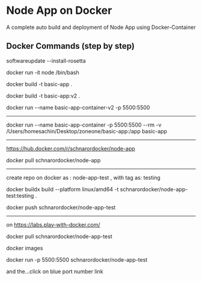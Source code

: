 
# Node App on Docker

A complete auto build and deployment of Node App using Docker-Container


## Docker Commands (step by step)

softwareupdate --install-rosetta

docker run -it node /bin/bash

docker build -t basic-app .

docker build -t basic-app:v2 .

docker run --name basic-app-container-v2 -p 5500:5500


---------------------


docker run --name basic-app-container -p 5500:5500 --rm -v /Users/homesachin/Desktop/zoneone/basic-app:/app basic-app

---------------------


https://hub.docker.com/r/schnarordocker/node-app


docker pull schnarordocker/node-app


--------------------


create repo on docker as : node-app-test , with tag as: testing

docker buildx build --platform linux/amd64 -t schnarordocker/node-app-test:testing .

docker push schnarordocker/node-app-test


--------------------


on https://labs.play-with-docker.com/

docker pull schnarordocker/node-app-test

docker images

docker run -p 5500:5500 schnarordocker/node-app-test

and the...click on blue port number link 
